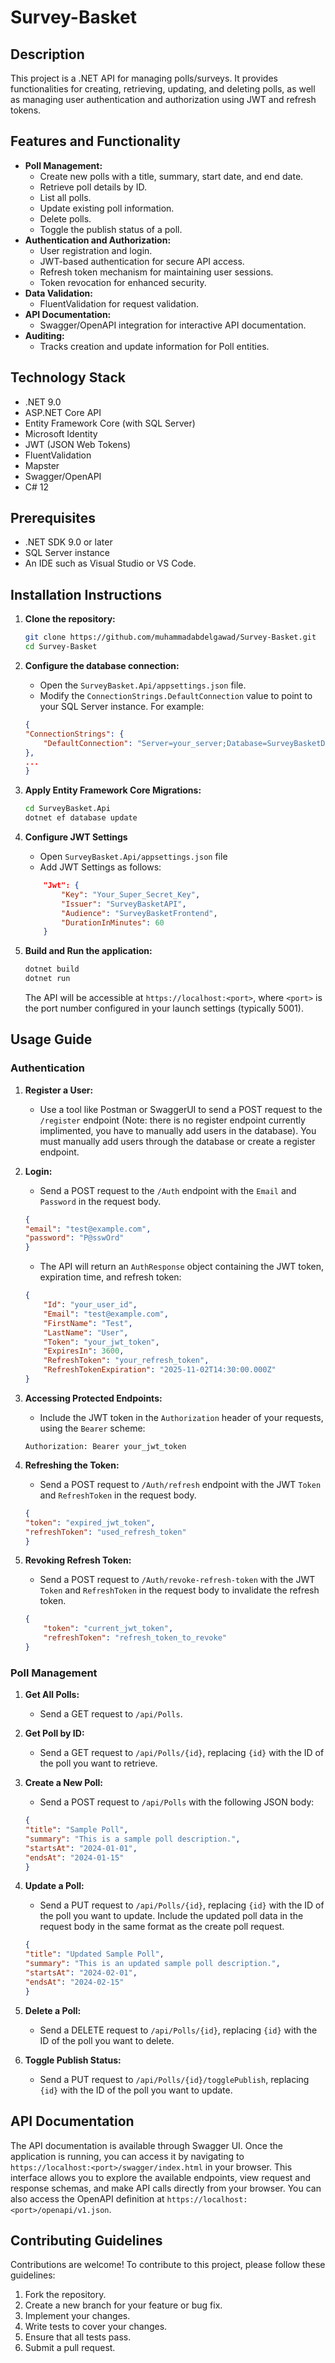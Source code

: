 # Survey-Basket

## Description

This project is a .NET API for managing polls/surveys. It provides functionalities for creating, retrieving, updating, and deleting polls, as well as managing user authentication and authorization using JWT and refresh tokens.

## Features and Functionality

-   **Poll Management:**
    -   Create new polls with a title, summary, start date, and end date.
    -   Retrieve poll details by ID.
    -   List all polls.
    -   Update existing poll information.
    -   Delete polls.
    -   Toggle the publish status of a poll.
-   **Authentication and Authorization:**
    -   User registration and login.
    -   JWT-based authentication for secure API access.
    -   Refresh token mechanism for maintaining user sessions.
    -   Token revocation for enhanced security.
-   **Data Validation:**
    -   FluentValidation for request validation.
-   **API Documentation:**
    -   Swagger/OpenAPI integration for interactive API documentation.
-   **Auditing:**
    -   Tracks creation and update information for Poll entities.


## Technology Stack

-   .NET 9.0
-   ASP.NET Core API
-   Entity Framework Core (with SQL Server)
-   Microsoft Identity
-   JWT (JSON Web Tokens)
-   FluentValidation
-   Mapster
-   Swagger/OpenAPI
-   C# 12

## Prerequisites

-   .NET SDK 9.0 or later
-   SQL Server instance
-   An IDE such as Visual Studio or VS Code.

## Installation Instructions

1.  **Clone the repository:**

    ```bash
    git clone https://github.com/muhammadabdelgawad/Survey-Basket.git
    cd Survey-Basket
    ```

2.  **Configure the database connection:**

    -   Open the `SurveyBasket.Api/appsettings.json` file.
    -   Modify the `ConnectionStrings.DefaultConnection` value to point to your SQL Server instance.  For example:

    ```json
    {
    "ConnectionStrings": {
        "DefaultConnection": "Server=your_server;Database=SurveyBasketDB;User Id=your_user_id;Password=your_password;TrustServerCertificate=True"
    },
    ...
    }
    ```

3.  **Apply Entity Framework Core Migrations:**

    ```bash
    cd SurveyBasket.Api
    dotnet ef database update
    ```

4.  **Configure JWT Settings**
    - Open `SurveyBasket.Api/appsettings.json` file
    - Add JWT Settings as follows:

    ```json
        "Jwt": {
            "Key": "Your_Super_Secret_Key",
            "Issuer": "SurveyBasketAPI",
            "Audience": "SurveyBasketFrontend",
            "DurationInMinutes": 60
        }
    ```

5.  **Build and Run the application:**

    ```bash
    dotnet build
    dotnet run
    ```

    The API will be accessible at `https://localhost:<port>`, where `<port>` is the port number configured in your launch settings (typically 5001).

## Usage Guide

### Authentication

1.  **Register a User:**
    -   Use a tool like Postman or SwaggerUI to send a POST request to the `/register` endpoint (Note: there is no register endpoint currently implimented, you have to manually add users in the database).  You must manually add users through the database or create a register endpoint.

2.  **Login:**
    -   Send a POST request to the `/Auth` endpoint with the `Email` and `Password` in the request body.

    ```json
    {
    "email": "test@example.com",
    "password": "P@sswOrd"
    }
    ```

    -   The API will return an `AuthResponse` object containing the JWT token, expiration time, and refresh token:

    ```json
    {
        "Id": "your_user_id",
        "Email": "test@example.com",
        "FirstName": "Test",
        "LastName": "User",
        "Token": "your_jwt_token",
        "ExpiresIn": 3600,
        "RefreshToken": "your_refresh_token",
        "RefreshTokenExpiration": "2025-11-02T14:30:00.000Z"
    }
    ```

3.  **Accessing Protected Endpoints:**
    -   Include the JWT token in the `Authorization` header of your requests, using the `Bearer` scheme:

    ```
    Authorization: Bearer your_jwt_token
    ```

4.  **Refreshing the Token:**
    -   Send a POST request to `/Auth/refresh` endpoint with the JWT `Token` and `RefreshToken` in the request body.

    ```json
    {
    "token": "expired_jwt_token",
    "refreshToken": "used_refresh_token"
    }
    ```

5.  **Revoking Refresh Token:**

    -  Send a POST request to `/Auth/revoke-refresh-token` with the JWT `Token` and `RefreshToken` in the request body to invalidate the refresh token.

    ```json
    {
        "token": "current_jwt_token",
        "refreshToken": "refresh_token_to_revoke"
    }
    ```

### Poll Management

1.  **Get All Polls:**
    -   Send a GET request to `/api/Polls`.

2.  **Get Poll by ID:**
    -   Send a GET request to `/api/Polls/{id}`, replacing `{id}` with the ID of the poll you want to retrieve.

3.  **Create a New Poll:**
    -   Send a POST request to `/api/Polls` with the following JSON body:

    ```json
    {
    "title": "Sample Poll",
    "summary": "This is a sample poll description.",
    "startsAt": "2024-01-01",
    "endsAt": "2024-01-15"
    }
    ```

4.  **Update a Poll:**
    -   Send a PUT request to `/api/Polls/{id}`, replacing `{id}` with the ID of the poll you want to update.  Include the updated poll data in the request body in the same format as the create poll request.

    ```json
    {
    "title": "Updated Sample Poll",
    "summary": "This is an updated sample poll description.",
    "startsAt": "2024-02-01",
    "endsAt": "2024-02-15"
    }
    ```

5.  **Delete a Poll:**
    -   Send a DELETE request to `/api/Polls/{id}`, replacing `{id}` with the ID of the poll you want to delete.

6.  **Toggle Publish Status:**
     -  Send a PUT request to `/api/Polls/{id}/togglePublish`, replacing `{id}` with the ID of the poll you want to update.


## API Documentation

The API documentation is available through Swagger UI. Once the application is running, you can access it by navigating to `https://localhost:<port>/swagger/index.html` in your browser. This interface allows you to explore the available endpoints, view request and response schemas, and make API calls directly from your browser. You can also access the OpenAPI definition at `https://localhost:<port>/openapi/v1.json`.

## Contributing Guidelines

Contributions are welcome! To contribute to this project, please follow these guidelines:

1.  Fork the repository.
2.  Create a new branch for your feature or bug fix.
3.  Implement your changes.
4.  Write tests to cover your changes.
5.  Ensure that all tests pass.
6.  Submit a pull request.
